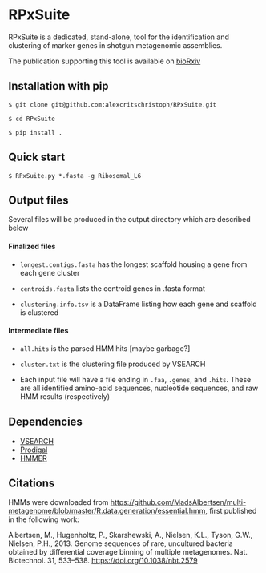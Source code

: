 # RPxSuite
RPxSuite is a dedicated, stand-alone, tool for the identification and clustering of marker genes in shotgun metagenomic assemblies.

The publication supporting this tool is available on [bioRxiv](https://www.youtube.com/watch?v=dQw4w9WgXcQ)

## Installation with pip
```
$ git clone git@github.com:alexcritschristoph/RPxSuite.git

$ cd RPxSuite

$ pip install .
```

## Quick start
```
$ RPxSuite.py *.fasta -g Ribosomal_L6
```

## Output files

Several files will be produced in the output directory which are described below

#### Finalized files

* `longest.contigs.fasta` has the longest scaffold housing a gene from each gene cluster

* `centroids.fasta` lists the centroid genes in .fasta format

* `clustering.info.tsv` is a DataFrame listing how each gene and scaffold is clustered

#### Intermediate files

* `all.hits` is the parsed HMM hits [maybe garbage?]

* `cluster.txt` is the clustering file produced by VSEARCH

* Each input file will have a file ending in `.faa`, `.genes`, and `.hits`. These are all identified amino-acid sequences, nucleotide sequences, and raw HMM results (respectively)

## Dependencies

* [VSEARCH](https://github.com/torognes/vsearch)
* [Prodigal](https://github.com/hyattpd/Prodigal)
* [HMMER](http://hmmer.org/)

## Citations

HMMs were downloaded from https://github.com/MadsAlbertsen/multi-metagenome/blob/master/R.data.generation/essential.hmm,
first published in the following work:

Albertsen, M., Hugenholtz, P., Skarshewski, A., Nielsen, K.L., Tyson, G.W., Nielsen, P.H., 2013. Genome sequences of rare, uncultured bacteria obtained by differential coverage binning of multiple metagenomes. Nat. Biotechnol. 31, 533–538. https://doi.org/10.1038/nbt.2579
